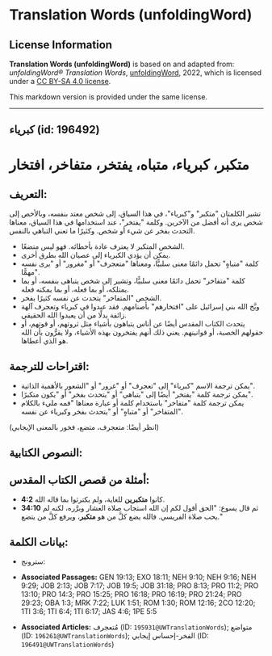 # Translation Words (unfoldingWord)

## License Information

**Translation Words (unfoldingWord)** is based on and adapted from: _unfoldingWord® Translation Words_, [unfoldingWord](https://unfoldingword.org/utw), 2022, which is licensed under a [CC BY-SA 4.0 license](https://creativecommons.org/licenses/by-sa/4.0/legalcode.en).

This markdown version is provided under the same license.



--------------------------------

## كبرياء (id: 196492)

متكبر، كبرياء، متباه، يفتخر، متفاخر، افتخار
===========================================

التعريف:
--------

تشير الكلمتان "متكبر" و"كبرياء"، في هذا السياق، إلى شخص معتد بنفسه، وبالأخص إلى شخص يرى أنه أفضل من الآخرين. وكلمة "يفتخر"، عند استخدامها في هذا السياق، معناها التحدث بفخر عن شيء أو شخص. وكثيرًا ما تعني التباهي بالنفس.

* الشخص المتكبر لا يعترف عادة بأخطائه. فهو ليس متضعًا.
* يمكن أن يؤدي الكبرياء إلى عصيان الله بطرق أخرى.
* كلمة "متباهٍ" تحمل دائمًا معنى سلبيًّا، ومعناها "متعجرف" أو "مغرور" أو "يرى نفسه مهمًّا".
* كلمة "متفاخر" تحمل دائمًا معنى سلبيًّا، وتشير إلى شخص يتباهى بنفسه، أو بما يمتلكه، أو بما فعله، أو بما يمكنه فعله.
* الشخص "المتفاخر" يتحدث عن نفسه كثيرًا بفخر.
* وبَّخ الله بني إسرائيل على "افتخارهم" بأصنامهم. فقد عبدوا في كبرياء وتعجرف آلهة زائفة بدلًا من أن يعبدوا الله الحقيقي.
* يتحدث الكتاب المقدس أيضًا عن أناس يتباهون بأشياء مثل ثروتهم، أو قوتهم، أو حقولهم الخصبة، أو قوانينهم. يعني ذلك أنهم يفتخرون بهذه الأشياء، ولا يقرُّون بأن الله هو الذي أعطاها.

اقتراحات للترجمة:
-----------------

* يمكن ترجمة الاسم "كبرياء" إلى "تعجرف" أو "غرور" أو "الشعور بالأهمية الذاتية".
* يمكن ترجمة كلمة "يفتخر" أيضًا إلى "يتباهي" أو "يتحدث بفخر" أو "يكون متكبرًا".
* يمكن ترجمة كلمة "متفاخر" باستخدام كلمة أو عبارة معناها "فمه مليء بالكلام المتفاخر" أو "متباهٍ" أو "يتحدث بفخر وكبرياء عن نفسه".

(انظر أيضًا: متعجرف، متضع، فخور بالمعنى الإيجابي)

النصوص الكتابية:
----------------

أمثلة من قصص الكتاب المقدس:
---------------------------

* **4:2** كانوا **متكبرين** للغاية، ولم يكترثوا بما قاله الله.
* **34:10** ثم قال يسوع: "الحق أقول لكم إن الله استجاب صلاة العشار وبرَّره، لكنه لم يحب صلاة الفريسي. فالله يضع كلَّ من هو **متكبر**، ويرفع كلَّ من يتضع."

بيانات الكلمة:
--------------

* سترونج:

* **Associated Passages:** GEN 19:13; EXO 18:11; NEH 9:10; NEH 9:16; NEH 9:29; JOB 2:13; JOB 7:17; JOB 19:5; JOB 31:18; PRO 8:13; PRO 11:2; PRO 13:10; PRO 14:3; PRO 15:25; PRO 16:18; PRO 16:19; PRO 21:24; PRO 29:23; OBA 1:3; MRK 7:22; LUK 1:51; ROM 1:30; ROM 12:16; 2CO 12:20; 1TI 3:6; 1TI 6:4; 1TI 6:17; JAS 4:6; 1PE 5:5
* **Associated Articles:** مُتعجرف (ID: `195931@UWTranslationWords`); متواضع (ID: `196261@UWTranslationWords`); الفخر-إحساس إيجابي (ID: `196491@UWTranslationWords`)

